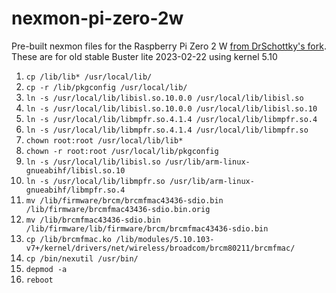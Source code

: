 # nexmon-pi-zero-2w

Pre-built nexmon files for the Raspberry Pi Zero 2 W [from DrSchottky's fork](https://github.com/DrSchottky/nexmon). These are for old stable Buster lite 2023-02-22 using kernel 5.10

1. `cp /lib/lib* /usr/local/lib/`
2. `cp -r /lib/pkgconfig /usr/local/lib/`
3. `ln -s /usr/local/lib/libisl.so.10.0.0 /usr/local/lib/libisl.so`
4. `ln -s /usr/local/lib/libisl.so.10.0.0 /usr/local/lib/libisl.so.10`
5. `ln -s /usr/local/lib/libmpfr.so.4.1.4 /usr/local/lib/libmpfr.so.4`
6. `ln -s /usr/local/lib/libmpfr.so.4.1.4 /usr/local/lib/libmpfr.so`
7. `chown root:root /usr/local/lib/lib*`
8. `chown -r root:root /usr/local/lib/pkgconfig`
9. `ln -s /usr/local/lib/libisl.so /usr/lib/arm-linux-gnueabihf/libisl.so.10`
10. `ln -s /usr/local/lib/libmpfr.so /usr/lib/arm-linux-gnueabihf/libmpfr.so.4`
11. `mv /lib/firmware/brcm/brcmfmac43436-sdio.bin /lib/firmware/brcmfmac43436-sdio.bin.orig `
12. `mv /lib/brcmfmac43436-sdio.bin /lib/firmware/lib/firmware/brcm/brcmfmac43436-sdio.bin`
13. `cp /lib/brcmfmac.ko /lib/modules/5.10.103-v7+/kernel/drivers/net/wireless/broadcom/brcm80211/brcmfmac/`
14. `cp /bin/nexutil /usr/bin/`
15. `depmod -a`
16. `reboot`
